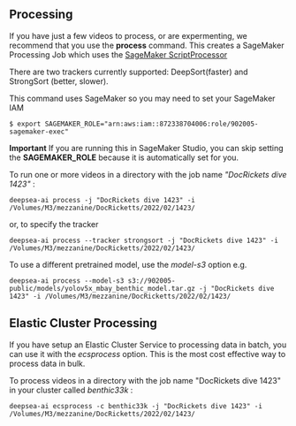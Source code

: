 ## Processing

If you have just a few videos to process, or are expermenting, we recommend that you use the **process** command.
This creates a SageMaker Processing Job which uses the [SageMaker ScriptProcessor](https://docs.aws.amazon.com/sagemaker/latest/dg/processing-container-run-scripts.html)
 

There are two trackers currently supported: DeepSort(faster) and StrongSort (better, slower). 

This command uses SageMaker so you may need to set your SageMaker IAM

```
$ export SAGEMAKER_ROLE="arn:aws:iam::872338704006:role/902005-sagemaker-exec"
```

**Important** If you are running this in SageMaker Studio, you can skip setting the **SAGEMAKER_ROLE** because it is automatically set for you.


To run one or more videos in a directory with the job name *"DocRickets dive 1423"* : 

```
deepsea-ai process -j "DocRickets dive 1423" -i /Volumes/M3/mezzanine/DocRicketts/2022/02/1423/ 
```

or, to specify the tracker

```
deepsea-ai process --tracker strongsort -j "DocRickets dive 1423" -i /Volumes/M3/mezzanine/DocRicketts/2022/02/1423/ 
```

To use a different pretrained model, use the *model-s3* option e.g.

```
deepsea-ai process --model-s3 s3://902005-public/models/yolov5x_mbay_benthic_model.tar.gz -j "DocRickets dive 1423" -i /Volumes/M3/mezzanine/DocRicketts/2022/02/1423/ 
```

## Elastic Cluster Processing 

If you have setup an Elastic Cluster Service to processing data in batch, you can use it with the *ecsprocess*
option. This is the most cost effective way to process data in bulk.

To process videos in a directory with the job name "DocRickets dive 1423" in your cluster called *benthic33k* : 

```
deepsea-ai ecsprocess -c benthic33k -j "DocRickets dive 1423" -i /Volumes/M3/mezzanine/DocRicketts/2022/02/1423/ 
```